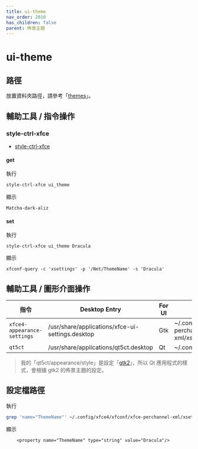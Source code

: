 ```yaml
---
title: ui-theme
nav_order: 2010
has_children: false
parent: 佈景主題
---
```



# ui-theme


## 路徑

放置資料夾路徑，請參考「[themes](https://samwhelp.github.io/note-about-manjaro/read/theme.html#themes)」。


## 輔助工具 / 指令操作


### style-ctrl-xfce

* [style-ctrl-xfce](https://samwhelp.github.io/note-about-manjaro/read/project/style-xfce/style-ctrl-xfce.html)


#### get

執行

``` sh
style-ctrl-xfce ui_theme
```

顯示

```
Matcha-dark-aliz
```

#### set

執行

```
style-ctrl-xfce ui_theme Dracula
```

顯示

```
xfconf-query -c 'xsettings' -p '/Net/ThemeName' -s 'Dracula'
```


## 輔助工具 / 圖形介面操作

| 指令 | Desktop Entry | For UI | 設定檔 |
| --- | --- | --- | --- |
| `xfce4-appearance-settings` | /usr/share/applications/xfce-ui-settings.desktop | Gtk | ~/.config/xfce4/xfconf/xfce-perchannel-xml/xsettings.xml |
| `qt5ct` | /usr/share/applications/qt5ct.desktop | Qt | ~/.config/qt5ct/qt5ct.conf |


> 我的「qt5ct/appearance/style」是設定「[gtk2](https://github.com/samwhelp/note-about-manjaro/blob/gh-pages/_demo/adjustment/de/xfce/config/qt5ct/qt5ct.conf#L5)」，所以 Qt 應用程式的樣式，會根據 gtk2 的佈景主題的設定。


## 設定檔路徑

執行

``` sh
grep 'name="ThemeName"' ~/.config/xfce4/xfconf/xfce-perchannel-xml/xsettings.xml
```

顯示

```
    <property name="ThemeName" type="string" value="Dracula"/>
```
